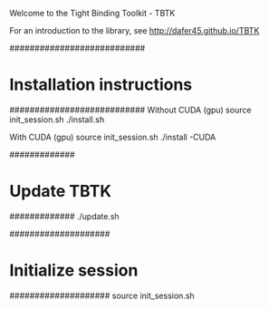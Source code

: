 Welcome to the Tight Binding Toolkit - TBTK

For an introduction to the library, see http://dafer45.github.io/TBTK

###########################
# Installation instructions
###########################
Without CUDA (gpu)
source init_session.sh
./install.sh

With CUDA (gpu)
source init_session.sh
./install -CUDA

#############
# Update TBTK
#############
./update.sh

####################
# Initialize session
####################
source init_session.sh

